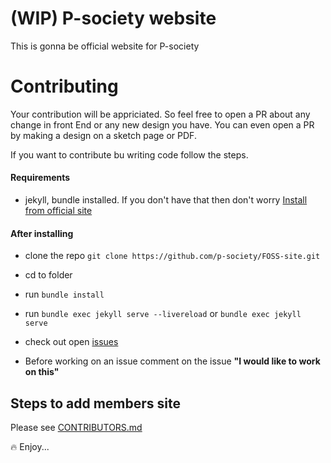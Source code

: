 # (WIP) P-society website

This is gonna be official website for P-society

# Contributing

Your contribution will be appriciated. So feel free to open a PR about any change in front End or any new design you have. You can even open a PR by making a design on a sketch page or PDF.

If you want to contribute bu writing code follow the steps.

#### Requirements

- jekyll, bundle installed. If you don't have that then don't worry [Install from official site](https://jekyllrb.com/)

#### After installing

- clone the repo `git clone https://github.com/p-society/FOSS-site.git`

- cd to folder

- run `bundle install`

- run `bundle exec jekyll serve --livereload` or `bundle exec jekyll serve`

- check out open [issues](https://github.com/p-society/p-society.github.io/issues)

- Before working on an issue comment on the issue **"I would like to work on this"**

## Steps to add members site

Please see [CONTRIBUTORS.md](https://github.com/p-society/p-society.github.io/blob/master/CONTRIBUTORS.md)

:fire: Enjoy...
